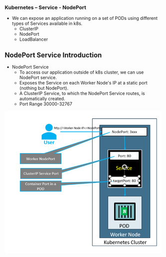 ### Kubernetes – Service - NodePort
* We can expose an application running on a set of PODs using different types of Services available in k8s. 
  * ClusterIP
  * NodePort
  * LoadBalancer


## NodePort Service Introduction
* NodePort Service
  * To access our application outside of k8s cluster, we can use NodePort service. 
  * Exposes the Service on each Worker Node's IP at a static port (nothing but NodePort). 
  * A ClusterIP Service, to which the NodePort Service routes, is automatically created. 
  * Port Range 30000-32767
  
 <p align="center">
    <img src="https://github.com/sudheermuthyala/EKS/blob/main/Img/2023-03-07-15-59-23.png" />
      </p>
